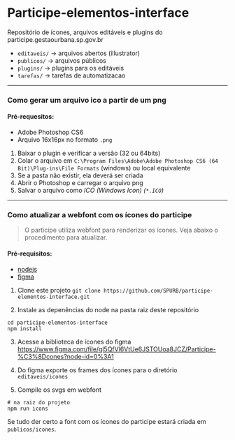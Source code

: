 # Participe-elementos-interface

Repositório de ícones, arquivos editáveis e plugins do participe.gestaourbana.sp.gov.br

  - `editaveis/` -> arquivos abertos (illustrator)
  - `publicos/` -> arquivos públicos 
  - `plugins/` -> plugins para os editáveis  
  - `tarefas/` -> tarefas de automatizacao
___
### Como gerar um arquivo ico a partir de um png
#### Pré-requesitos: 
 - Adobe Photoshop CS6 
 - Arquivo 16x16px no formato `.png`
1. Baixar o plugin e verificar a versão (32 ou 64bits)
2. Colar o arquivo em `C:\Program Files\Adobe\Adobe Photoshop CS6 (64 Bit)\Plug-ins\File Formats` (windows) ou local equivalente 
3. Se a pasta não existir, ela deverá ser criada
4. Abrir o Photoshop e carregar o arquivo png
5. Salvar o arquivo como *ICO (Windows Icon) (`*.ICO`)*
___
### Como atualizar a webfont com os ícones do participe 
> O participe utiliza webfont para renderizar os ícones. Veja abaixo o procedimento para atualizar. 
#### Pré-requisitos: 
- [nodejs](https://nodejs.org/en/)
- [figma](https://www.figma.com/)

1. Clone este projeto 
`git clone https://github.com/SPURB/participe-elementos-interface.git`

2. Instale as depenências do node na pasta raiz deste repositório

```
cd participe-elementos-interface
npm install
```

3. Acesse a biblioteca de ícones do figma
https://www.figma.com/file/gl5QfVl6VtUe6JSTOUoa8JCZ/Participe-%C3%8Dcones?node-id=0%3A1

4. Do figma exporte os frames dos ícones para o diretório `editaveis/icones`  

5. Compile os svgs em webfont
```
# na raiz do projeto
npm run icons
```
Se tudo der certo a font com os ícones do participe estará criada em `publicos/icones`.
